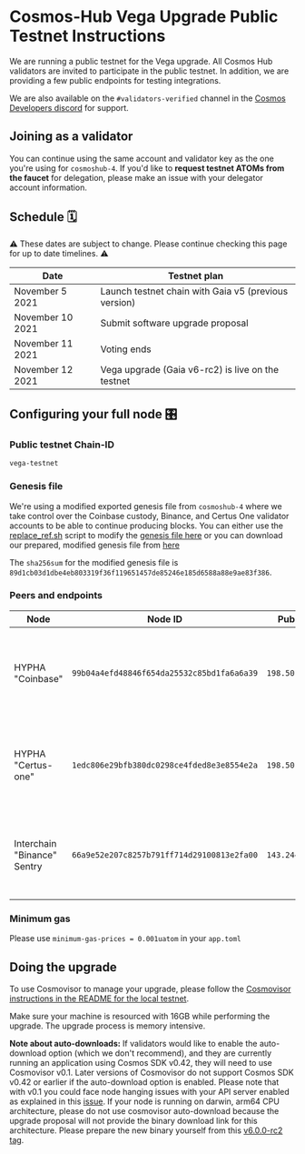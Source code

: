 # Cosmos-Hub Vega Upgrade Public Testnet Instructions

We are running a public testnet for the Vega upgrade. All Cosmos Hub validators are invited to participate in the public testnet. In addition, we are providing a few public endpoints for testing integrations.

We are also available on the `#validators-verified` channel in the [Cosmos Developers discord](https://discord.gg/cosmosnetwork) for support.

## Joining as a validator
You can continue using the same account and validator key as the one you're using for `cosmoshub-4`. If you'd like to **request testnet ATOMs from the faucet** for delegation, please make an issue with your delegator account information.

## Schedule 🗓️ 

⚠️ These dates are subject to change. Please continue checking this page for up to date timelines. ⚠️

| Date                       | Testnet plan                |
| -------------------------- | --------------------------- |
| November 5 2021  | Launch testnet chain with Gaia v5 (previous version)  |
| November 10 2021 | Submit software upgrade proposal            |
| November 11 2021  | Voting ends                 |
| November 12 2021    | Vega upgrade (Gaia v6-rc2) is live on the testnet |

## Configuring your full node 🎛️

### Public testnet Chain-ID

`vega-testnet`

### Genesis file

We're using a modified exported genesis file from `cosmoshub-4` where we take control over the Coinbase custody, Binance, and Certus One validator accounts to be able to continue producing blocks. You can either use the [replace_ref.sh](replace_ref.sh) script to modify the [genesis file here](../exported_unmodified_genesis.json.gz) or you can download our prepared, modified genesis file from [here](modified_genesis_public_testnet/genesis.json.gz)

The `sha256sum` for the modified genesis file is `89d1cb03d1dbe4eb803319f36f119651457de85246e185d6588a88e9ae83f386`.

### Peers and endpoints

| Node              | Node ID                                    | Public IP      | Ports                                                 |
| ----------------- | ------------------------------------------ | -------------- | ----------------------------------------------------- |
| HYPHA "Coinbase"    | `99b04a4efd48846f654da25532c85bd1fa6a6a39` | `198.50.215.1` | p2p: `46656`, rpc: `46657`, api: `4317`, grpc: `4090` |
| HYPHA "Certus-one"  | `1edc806e29bfb380dc0298ce4fded8e3e8554e2a` | `198.50.215.1` | p2p: `36656`, rpc: `36657`, api: `3327`, grpc: `3080` |
| Interchain "Binance" Sentry | `66a9e52e207c8257b791ff714d29100813e2fa00` | `143.244.151.9` | p2p: `26656 `, rpc: `26657 ` , api: `1317 `, grpc: `9090` |

### Minimum gas
Please use `minimum-gas-prices = 0.001uatom` in your `app.toml`

## Doing the upgrade 

To use Cosmovisor to manage your upgrade, please follow the [Cosmovisor instructions in the README for the local testnet](../local-testnet/README.md#Cosmovisor).

Make sure your machine is resourced with 16GB while performing the upgrade. The upgrade process is memory intensive.

**Note about auto-downloads:** If validators would like to enable the auto-download option (which we don't recommend), and they are currently running an application using Cosmos SDK v0.42, they will need to use Cosmovisor v0.1. Later versions of Cosmovisor do not support Cosmos SDK v0.42 or earlier if the auto-download option is enabled. Please note that with v0.1 you could face node hanging issues with your API server enabled as explained in this [issue](https://github.com/cosmos/cosmos-sdk/issues/9875). If your node is running on darwin, arm64 CPU architecture, please do not use cosmovisor auto-download because the upgrade proposal will not provide the binary download link for this architecture. Please prepare the new binary yourself from this [v6.0.0-rc2 tag](https://github.com/cosmos/gaia/tree/v6.0.0-rc2).
